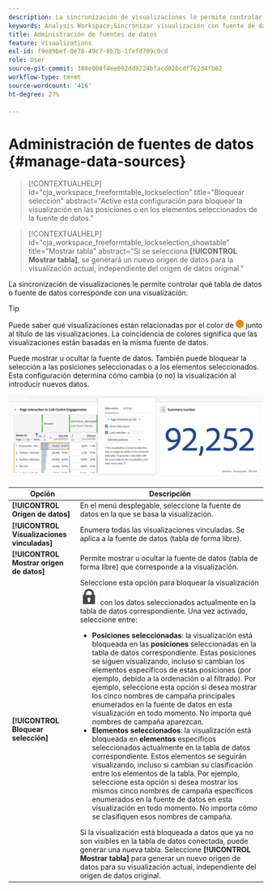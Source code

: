 ```yaml
---
description: La sincronización de visualizaciones le permite controlar qué tabla de datos o fuente de datos corresponde con una visualización.
keywords: Analysis Workspace;Sincronizar visualización con fuente de datos
title: Administración de fuentes de datos
feature: Visualizations
exl-id: f9e89bef-0e78-49c7-8b7b-1fefd709c0cd
role: User
source-git-commit: 388e008f4ee092dd8224bfacd020cdf762d4fb82
workflow-type: tm+mt
source-wordcount: '416'
ht-degree: 27%

---
```


# Administración de fuentes de datos {#manage-data-sources}

<!-- markdownlint-disable MD034 -->

>[!CONTEXTUALHELP]
>id="cja_workspace_freeformtable_lockselection"
>title="Bloquear selección"
>abstract="Active esta configuración para bloquear la visualización en las posiciones o en los elementos seleccionados de la fuente de datos."

<!-- markdownlint-enable MD034 -->

<!-- markdownlint-disable MD034 -->

>[!CONTEXTUALHELP]
>id="cja_workspace_freeformtable_lockselection_showtable"
>title="Mostrar tabla"
>abstract="Si se selecciona **[!UICONTROL Mostrar tabla]**, se generará un nuevo origen de datos para la visualización actual, independiente del origen de datos original."

<!-- markdownlint-enable MD034 -->



La sincronización de visualizaciones le permite controlar qué tabla de datos o fuente de datos corresponde con una visualización.

>[!TIP]
>
>Puede saber qué visualizaciones están relacionadas por el color de ![StatusOrange](/help/assets/icons/StatusOrange.svg) junto al título de las visualizaciones. La coincidencia de colores significa que las visualizaciones están basadas en la misma fuente de datos.
>

Puede mostrar u ocultar la fuente de datos. También puede bloquear la selección a las posiciones seleccionadas o a los elementos seleccionados. Esta configuración determina cómo cambia (o no) la visualización al introducir nuevos datos.

![Cuadro de diálogo de opciones de Data Source que muestra las opciones descritas en la siguiente sección.](assets/lock-selection.png)


| Opción | Descripción |
|--- |--- |
| **[!UICONTROL Origen de datos]** | En el menú desplegable, seleccione la fuente de datos en la que se basa la visualización. |
| **[!UICONTROL Visualizaciones vinculadas]** | Enumera todas las visualizaciones vinculadas. Se aplica a la fuente de datos (tabla de forma libre). |
| **[!UICONTROL Mostrar origen de datos]** | Permite mostrar u ocultar la fuente de datos (tabla de forma libre) que corresponde a la visualización. |
| **[!UICONTROL Bloquear selección]** | Seleccione esta opción para bloquear la visualización ![LockClosed](/help/assets/icons/LockClosed.svg) con los datos seleccionados actualmente en la tabla de datos correspondiente. Una vez activado, seleccione entre:  <ul><li>**Posiciones seleccionadas**: la visualización está bloqueada en las **posiciones** seleccionadas en la tabla de datos correspondiente. Estas posiciones se siguen visualizando, incluso si cambian los elementos específicos de estas posiciones (por ejemplo, debido a la ordenación o al filtrado). Por ejemplo, seleccione esta opción si desea mostrar los cinco nombres de campaña principales enumerados en la fuente de datos en esta visualización en todo momento. No importa qué nombres de campaña aparezcan.</li> <li>**Elementos seleccionados**: la visualización está bloqueada en **elementos** específicos seleccionados actualmente en la tabla de datos correspondiente. Estos elementos se seguirán visualizando, incluso si cambian su clasificación entre los elementos de la tabla. Por ejemplo, seleccione esta opción si desea mostrar los mismos cinco nombres de campaña específicos enumerados en la fuente de datos en esta visualización en todo momento. No importa cómo se clasifiquen esos nombres de campaña.</li></ul>Si la visualización está bloqueada a datos que ya no son visibles en la tabla de datos conectada, puede generar una nueva tabla. Seleccione **[!UICONTROL Mostrar tabla]** para generar un nuevo origen de datos para su visualización actual, independiente del origen de datos original. |
